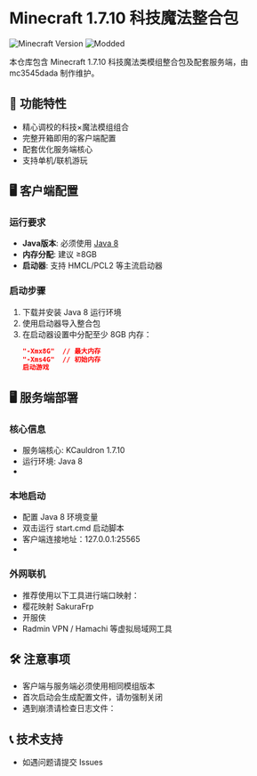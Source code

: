 # Minecraft 1.7.10 科技魔法整合包

![Minecraft Version](https://img.shields.io/badge/Minecraft-1.7.10-brightgreen) 
![Modded](https://img.shields.io/badge/Mods-Tech/Magic-orange)

本仓库包含 Minecraft 1.7.10 科技魔法类模组整合包及配套服务端，由 mc3545dada 制作维护。

## 🌟 功能特性
- 精心调校的科技×魔法模组组合
- 完整开箱即用的客户端配置
- 配套优化服务端核心
- 支持单机/联机游玩

## 🖥️ 客户端配置

### 运行要求
- **Java版本**: 必须使用 [Java 8](https://www.java.com/zh-CN/download/)
- **内存分配**: 建议 ≥8GB
- **启动器**: 支持 HMCL/PCL2 等主流启动器

### 启动步骤
1. 下载并安装 Java 8 运行环境
2. 使用启动器导入整合包
3. 在启动器设置中分配至少 8GB 内存：
   ```json
   "-Xmx8G"  // 最大内存
   "-Xms4G"  // 初始内存
   启动游戏
## 🖥️ 服务端部署
### 核心信息
- 服务端核心: KCauldron 1.7.10
- 运行环境: Java 8
- 
### 本地启动
- 配置 Java 8 环境变量
- 双击运行 start.cmd 启动脚本
- 客户端连接地址：127.0.0.1:25565
- 
### 外网联机
- 推荐使用以下工具进行端口映射：
- 樱花映射 SakuraFrp
- 开服侠
- Radmin VPN / Hamachi 等虚拟局域网工具

## 🛠️ 注意事项
- 客户端与服务端必须使用相同模组版本
- 首次启动会生成配置文件，请勿强制关闭
- 遇到崩溃请检查日志文件：

## 📞 技术支持
- 如遇问题请提交 Issues 
